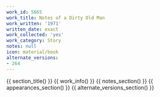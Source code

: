 ```yaml
---
work_id: 5665
work_title: Notes of a Dirty Old Man
work_written: '1971'
written_date: exact
work_collected: 'yes'
work_category: Story
notes: null
icon: material/book
alternate_versions:
- 264
---
```


{{ section_title() }}
{{ work_info() }}
{{ notes_section() }}
{{ appearances_section() }}
{{ alternate_versions_section() }}